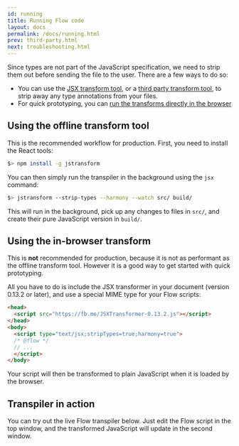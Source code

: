 ```yaml
---
id: running
title: Running Flow code
layout: docs
permalink: /docs/running.html
prev: third-party.html
next: troubleshooting.html
---
```


Since types are not part of the JavaScript specification, we need to strip them out before sending the file to the user. There are a few ways to do so:

* You can use the [JSX transform tool](https://www.npmjs.com/package/jstransform), or a [third party transform tool](https://github.com/facebook/flow/wiki/3rd-party-tools#transformers), to strip away any type annotations from your files.
* For quick prototyping, you can [run the transforms directly in the browser](#using-the-in-browser-transform)

## Using the offline transform tool

This is the recommended workflow for production. First, you need to install the React tools:

```bash
$> npm install -g jstransform
```

You can then simply run the transpiler in the background using the `jsx` command:

```bash
$> jstransform --strip-types --harmony --watch src/ build/
```

This will run in the background, pick up any changes to files in `src/`, and create their pure JavaScript version in `build/`.

## Using the in-browser transform

This is **not** recommended for production, because it is not as performant as the offline transform tool. However it is a good way to get started with quick prototyping.

All you have to do is include the JSX transformer in your document (version 0.13.2 or later), and use a special MIME type for your Flow scripts:

```html
<head>
  <script src="https://fb.me/JSXTransformer-0.13.2.js"></script>
</head>
<body>
  <script type="text/jsx;stripTypes=true;harmony=true">
  /* @flow */
  // ...
  </script>
</body>
```

Your script will then be transformed to plain JavaScript when it is loaded by the browser.

## Transpiler in action

You can try out the live Flow transpiler below. Just edit the Flow script in the top window, and the transformed JavaScript will update in the second window.

<script>var ___tm = window.setTimeout; window.setTimeout = function(fn) { ___tm(fn, 0)}; // remove the stupid setTimeout in JSX live editor</script>
<!--[if lte IE 8]>
<script type="text/javascript" src="http://facebook.github.io/react/js/html5shiv.min.js"></script>
<script type="text/javascript" src="http://facebook.github.io/react/js/es5-shim.min.js"></script>
<script type="text/javascript" src="http://facebook.github.io/react/js/es5-sham.min.js"></script>
<![endif]-->
<script type="text/javascript" src="http://facebook.github.io/react/js/codemirror.js"></script>
<script type="text/javascript" src="http://facebook.github.io/react/js/javascript.js"></script>
<script type="text/javascript" src="http://facebook.github.io/react/js/react.js"></script>
<!-- Right now JSXTransformer on the React website is too old. So I built
it from master on the React repo and copy/pasted it here. Whenever we ship
the next version of React we can just use it and remove the local one -->
<script type="text/javascript" src="/static/JSXTransformer.js"></script>
<script type="text/javascript" src="http://facebook.github.io/react/js/live_editor.js"></script>
<script type="text/javascript" src="http://facebook.github.io/react/js/showdown.js"></script>
<link rel="stylesheet" href="http://facebook.github.io/react/css/codemirror.css" />

<div id="jsxCompiler"></div>
<script src="/static/transformer.js"></script>
